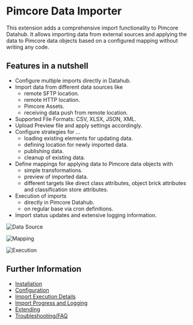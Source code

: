 # Pimcore Data Importer

This extension adds a comprehensive import functionality to Pimcore Datahub. It allows importing data from external 
sources and applying the data to Pimcore data objects based on a configured mapping without writing any code.

## Features in a nutshell
- Configure multiple imports directly in Datahub. 
- Import data from different data sources like
  - remote SFTP location.
  - remote HTTP location.
  - Pimcore Assets.
  - receiving data push from remote location.
- Supported File Formats: CSV, XLSX, JSON, XML.
- Upload Preview file and apply settings accordingly.
- Configure strategies for ... 
  - loading existing elements for updating data.
  - defining location for newly imported data.
  - publishing data.
  - cleanup of existing data. 
- Define mappings for applying data to Pimcore data objects with
  - simple transformations.
  - preview of imported data.
  - different targets like direct class attributes, object brick attributes and classification store attributes.
- Execution of imports 
  - directly in Pimcore Datahub. 
  - on regular base via cron definitions. 
- Import status updates and extensive logging information. 

<div class="image-as-lightbox"></div>

![Data Source](./doc/img/datasource.png)

<div class="image-as-lightbox"></div>

![Mapping](./doc/img/mapping.png)

<div class="image-as-lightbox"></div>

![Execution](./doc/img/execution.png)

## Further Information
- [Installation](./doc/01_Installation.md)
- [Configuration](./doc/03_Configuration/README.md)
- [Import Execution Details](./doc/04_Import_Execution_Details.md)
- [Import Progress and Logging](./doc/05_Import_Progress_and_Logging.md)
- [Extending](./doc/06_Extending/README.md)
- [Troubleshooting/FAQ](./doc/06_Troubleshooting_FAQ.md) 
